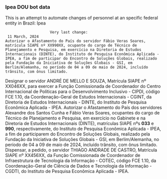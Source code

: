  ### Ipea DOU bot data
 This is an attempt to automate changes of personnel at an specific federal entity in Brazil: Ipea
 
                        Very last change: 
 	 11 March, 2024
	Autorizar o Afastamento do País do servidor Fábio Veras Soares, matrícula SIAPE nº XX990XX, ocupante do cargo de Técnico de Planejamento e Pesquisa, em exercício na Diretoria de Estudos Internacionais (DINTE), do Instituto de Pesquisa Econômica Aplicada - IPEA, a fim de participar do Encontro de Soluções Globais, realizado pela Fundação da Iniciativa de Soluções Globais - GSI, em Berlim/Alemanha, no período de 04 a 09 de maio de 2024, incluído trânsito, com ônus limitado.
Designar o servidor ANDRÉ DE MELLO E SOUZA, Matrícula SIAPE nº XX046XX, para exercer a Função Comissionada de Coordenador do Centro Internacional de Políticas para o Desenvolvimento Inclusivo - CIPDI, código FCE 1.10, da Coordenação-Geral de Estudos Internacionais - CGINT, da Diretoria de Estudos Internacionais - DINTE, do Instituto de Pesquisa Econômica Aplicada - IPEA.
Autorizar o Afastamento do País dos servidores Alexandre dos Santos Cunha e Fábio Veras Soares, ocupantes do cargo de Técnico de Planejamento e Pesquisa, em exercício no Gabinete e na Diretoria de Estudos Internacionais (DINTE), matrículas SIAPE nºs **033** e **990**, respectivamente, do Instituto de Pesquisa Econômica Aplicada - IPEA, a fim de participarem do Encontro de Soluções Globais, realizado pela Fundação da Iniciativa de Soluções Globais - GSI, em Berlim/Alemanha, no período de 04 a 09 de maio de 2024, incluído trânsito, com ônus limitado.
Dispensar, a pedido, o servidor THIAGO ANDRADE DE CASTRO, Matrícula SIAPE nº XX456XX, da Função Comissionada de Coordenador de Infraestrutura de Tecnologia da Informação - COTEC, código FCE 1.10, da Coordenação-Geral de Ciência de Dados e Tecnologia da Informação - CGDTI, do Instituto de Pesquisa Econômica Aplicada - IPEA.
